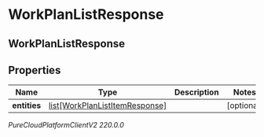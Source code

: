 # WorkPlanListResponse

## WorkPlanListResponse

## Properties

|Name | Type | Description | Notes|
|------------ | ------------- | ------------- | -------------|
| **entities** | [list[WorkPlanListItemResponse]](WorkPlanListItemResponse) |  | [optional] |



_PureCloudPlatformClientV2 220.0.0_
